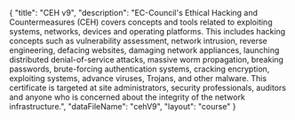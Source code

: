 {
	"title": "CEH v9",
	"description": "EC-Council's Ethical Hacking and Countermeasures (CEH) covers concepts and tools related to exploiting systems, networks, devices and operating platforms. This includes hacking concepts such as vulnerability assessment, network intrusion, reverse engineering, defacing websites, damaging network appliances, launching distributed denial-of-service attacks, massive worm propagation, breaking passwords, brute-forcing authentication systems, cracking encryption, exploiting systems, advance viruses, Trojans, and other malware. This certificate is targeted at site administrators, security professionals, auditors and anyone who is concerned about the integrity of the network infrastructure.",
	"dataFileName": "cehV9",
	"layout": "course"
}